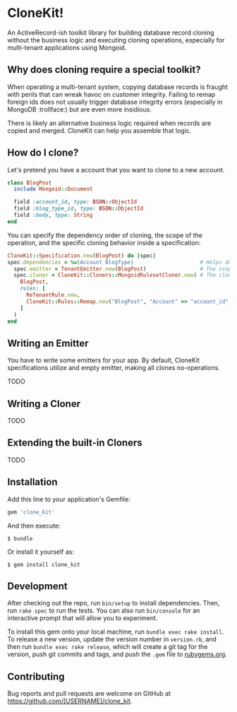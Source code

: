 # CloneKit!

An ActiveRecord-ish toolkit library for building database record cloning without the business logic and executing cloning operations, especially for multi-tenant applications using Mongoid.

## Why does cloning require a special toolkit?

When operating a multi-tenant system, copying database records is fraught with perils that can wreak havoc on customer integrity. Failing to remap foreign ids does not usually trigger database integrity errors (especially in MongoDB :trollface:) but are even more insidious.

There is likely an alternative business logic required when records are copied and merged. CloneKit can help you assemble that logic.

## How do I clone?

Let's pretend you have a account that you want to clone to a new account.

```ruby
class BlogPost
  include Mongoid::Document

  field :account_id, type: BSON::ObjectId
  field :blog_type_id, type: BSON::ObjectId
  field :body, type: String
end
```

You can specify the dependency order of cloning, the scope of the operation, and the specific cloning behavior inside a specification:

```ruby
CloneKit::Specification.new(BlogPost) do |spec|
spec.dependencies = %w(Account BlogType)                     # Helps derive the cloning order
  spec.emitter = TenantEmitter.new(BlogPost)                 # The scope of the operation for this collection
  spec.cloner = CloneKit::Cloners::MongoidRulesetCloner.new( # The cloning behavior
    BlogPost,
    rules: [
      ReTenantRule.new,
      CloneKit::Rules::Remap.new("BlogPost", "Account" => "account_id", "BlogType" => "blog_type_id")
    ]
  )
end
```

## Writing an Emitter

You have to write some emitters for your app. By default, CloneKit specifications utilize and empty emitter, making all clones no-operations.

TODO

## Writing a Cloner

TODO

## Extending the built-in Cloners

TODO

## Installation

Add this line to your application's Gemfile:

```ruby
gem 'clone_kit'
```

And then execute:

    $ bundle

Or install it yourself as:

    $ gem install clone_kit

## Development

After checking out the repo, run `bin/setup` to install dependencies. Then, run `rake spec` to run the tests. You can also run `bin/console` for an interactive prompt that will allow you to experiment.

To install this gem onto your local machine, run `bundle exec rake install`. To release a new version, update the version number in `version.rb`, and then run `bundle exec rake release`, which will create a git tag for the version, push git commits and tags, and push the `.gem` file to [rubygems.org](https://rubygems.org).

## Contributing

Bug reports and pull requests are welcome on GitHub at https://github.com/[USERNAME]/clone_kit.
